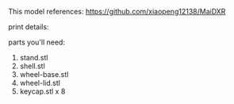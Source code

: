 This model references: https://github.com/xiaopeng12138/MaiDXR

print details:

parts you'll need:

1. stand.stl
2. shell.stl
3. wheel-base.stl
4. wheel-lid.stl
5. keycap.stl x 8

